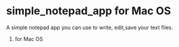 # simple_notepad_app for Mac OS
A simple notepad app you can use to write, edit,save your text files.
1. for Mac OS
